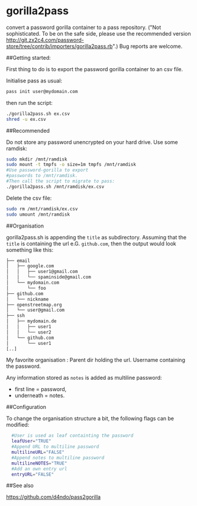 # gorilla2pass

convert a password gorilla container to a pass repository.
("Not sophisticated. To be on the safe side, please use the recommended
version http://git.zx2c4.com/password-store/tree/contrib/importers/gorilla2pass.rb".)
Bug reports are welcome.

##Getting started:

First thing to do is to export the password gorilla container to an csv file.

Initialise pass as usual:

```bash
pass init user@mydomain.com
```
then run the script:

```bash
./gorilla2pass.sh ex.csv
shred -u ex.csv
```
##Recommended

Do not store any password unencrypted on your hard drive. Use some ramdisk:

```bash
sudo mkdir /mnt/ramdisk
sudo mount -t tmpfs -o size=1m tmpfs /mnt/ramdisk
#Use password-gorilla to export
#passwords to /mnt/ramdisk.
#Then call the script to migrate to pass:
./gorilla2pass.sh /mnt/ramdisk/ex.csv
```

Delete the csv file:

```bash
sudo rm /mnt/ramdisk/ex.csv
sudo umount /mnt/ramdisk
```

##Organisation 

gorilla2pass.sh is appending the ```title``` as subdirectory. Assuming that the ```title``` is containing the url e.G. ```github.com```, then the output would look something like this:

```bash
├── email
│   ├── google.com
│   │   ├── user1@gmail.com
│   │   └── spaminside@gmail.com
│   └── mydomain.com
│       └── foo
├── github.com
│   └── nickname
├── openstreetmap.org
│   └── user@gmail.com
├── ssh
│   ├── mydomain.de
│   │   ├── user1
│   │   └── user2
│   └── github.com
│       └── user1
[..]
```

My favorite organisation : Parent dir holding the url. Username containing the password. 

Any information stored as ```notes``` is added as multiline password:

+ first line = password, 
+ underneath = notes.

##Configuration

To change the organisation structure a bit, the following flags can be modified:

```bash
  #User is used as leaf containting the password
  leafUser="TRUE"
  #Append URL to multiline password
  multilineURL="FALSE"
  #Append notes to multiline password
  multilineNOTES="TRUE"
  #Add an own entry url
  entryURL="FALSE"
```

##See also

https://github.com/d4ndo/pass2gorilla
